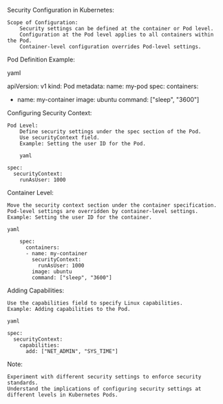 Security Configuration in Kubernetes:

    Scope of Configuration:
        Security settings can be defined at the container or Pod level.
        Configuration at the Pod level applies to all containers within the Pod.
        Container-level configuration overrides Pod-level settings.

Pod Definition Example:

yaml

apiVersion: v1
kind: Pod
metadata:
  name: my-pod
spec:
  containers:
  - name: my-container
    image: ubuntu
    command: ["sleep", "3600"]

Configuring Security Context:

    Pod Level:
        Define security settings under the spec section of the Pod.
        Use securityContext field.
        Example: Setting the user ID for the Pod.

        yaml

    spec:
      securityContext:
        runAsUser: 1000

Container Level:

    Move the security context section under the container specification.
    Pod-level settings are overridden by container-level settings.
    Example: Setting the user ID for the container.

    yaml

        spec:
          containers:
          - name: my-container
            securityContext:
              runAsUser: 1000
            image: ubuntu
            command: ["sleep", "3600"]

Adding Capabilities:

    Use the capabilities field to specify Linux capabilities.
    Example: Adding capabilities to the Pod.

    yaml

    spec:
      securityContext:
        capabilities:
          add: ["NET_ADMIN", "SYS_TIME"]

Note:

    Experiment with different security settings to enforce security standards.
    Understand the implications of configuring security settings at different levels in Kubernetes Pods.